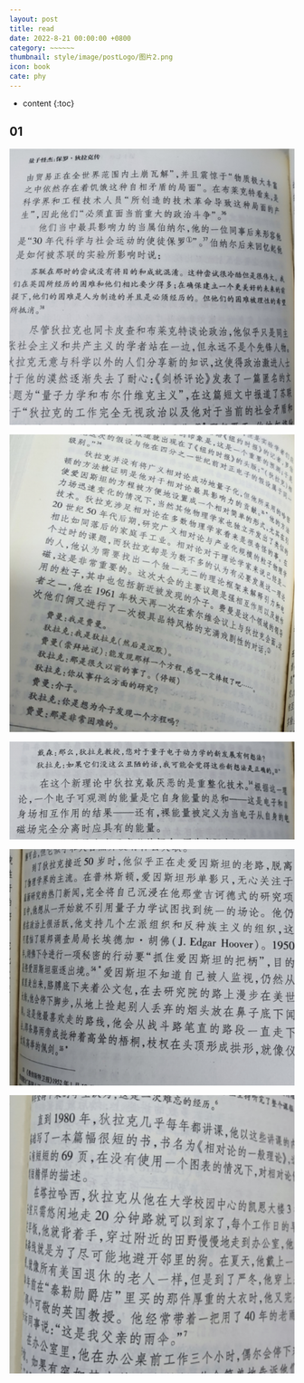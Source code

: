 ```yaml
---
layout: post
title: read
date: 2022-8-21 00:00:00 +0800
category: ~~~~~~
thumbnail: style/image/postLogo/图片2.png
icon: book
cate: phy
---
```



* content
{:toc}



## 




## 01



![1664883405133](style/image/ALL_MY_MD_2/1664883405133.png)





![1664885337605](style/image/ALL_MY_MD_2/1664885337605.png)

![1664885451503](style/image/ALL_MY_MD_2/1664885451503.png)

![1664885482320](style/image/ALL_MY_MD_2/1664885482320.png)

![1664885559052](style/image/ALL_MY_MD_2/1664885559052.png)

